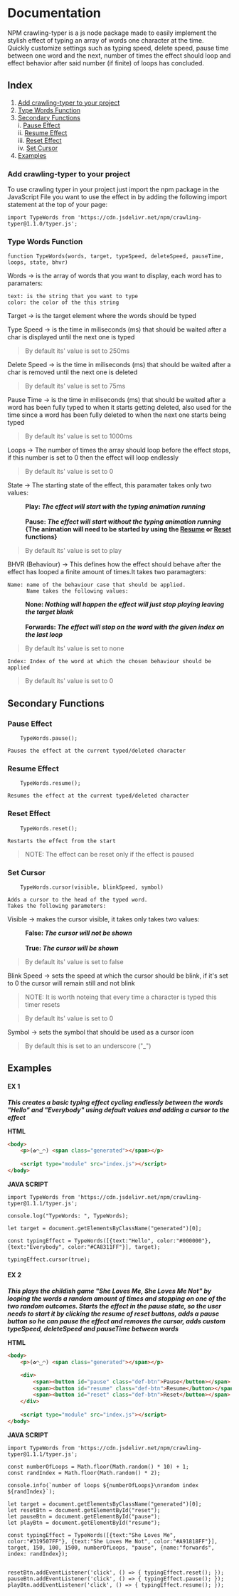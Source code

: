 # Documentation

NPM crawling-typer is a js node package made to easily implement the stylish effect of typing an array of words one character at the time.<br>
Quickly customize settings such as typing speed, delete speed, pause time between one word and the next, number of times the effect should loop and effect behavior after said number (if finite) of loops has concluded. <br>

## Index

1. <a href="#add-crawling-typer-to-your-project">Add crawling-typer to your project</a>  
2. <a href="#type-words-function">Type Words Function</a>  
3. <a href="#secondary-functions">Secondary Functions</a>  
   i. <a href="#pause-effect">Pause Effect</a>  
   ii. <a href="#resume-effect">Resume Effect</a>  
   iii. <a href="#reset-effect">Reset Effect</a>  
   iv. <a href="#set-cursor">Set Cursor</a>  
4. <a href="#examples">Examples</a>

<h3 id="crawling-typer-section">Add crawling-typer to your project</h3>

To use crawling typer in your project just import the npm package in the JavaScript File you want to use the effect in by adding the following import statement at the top of your page: 

```JS
import TypeWords from 'https://cdn.jsdelivr.net/npm/crawling-typer@1.1.0/typer.js';
```

<h3 id="type-words-function">Type Words Function</h3>

```JS
function TypeWords(words, target, typeSpeed, deleteSpeed, pauseTime, loops, state, bhvr)
```

Words $\rightarrow$ is the array of words that you want to display, each word has to paramaters:<br>

    text: is the string that you want to type
    color: the color of the this string

Target $\rightarrow$ is the target element where the words should be typed

Type Speed $\rightarrow$ is the time in miliseconds (ms) that should be waited after a char is displayed until the next one is typed

> By default its' value is set to 250ms

Delete Speed $\rightarrow$ is the time in miliseconds (ms) that should be waited after a char is removed until the next one is deleted

> By default its' value is set to 75ms

Pause Time $\rightarrow$ is the time in miliseconds (ms) that should be waited after a word has been fully typed to when it starts getting deleted, also used for the time since a word has been fully deleted to when the next one starts being typed

> By default its' value is set to 1000ms

Loops $\rightarrow$ The number of times the array should loop before the effect stops, if this number is set to 0 then the effect will loop endlessly

> By default its' value is set to 0

State $\rightarrow$ The starting state of the effect, this paramater takes only two values:
<p style="margin-left:40px">
    <b>
        Play: <i>The effect will start with the typing animation running</i>
    </b>
    <br><br>
    <b>
        Pause: <i>The effect will start without the typing animation running</i> {The animation will need to be started by using the <a href="Resume Effect">Resume</a> or <a href="Reset Effect">Reset</a> functions}
    </b>
</p>

> By default its' value is set to play

BHVR (Behaviour) $\rightarrow$ This defines how the effect should behave after the effect has looped a finite amount of times.It takes two paramagters: 

    Name: name of the behaviour case that should be applied.
          Name takes the following values: 
    
<p style="margin-left:40px">
    <b>
        None: <i>Nothing will happen the effect will just stop playing leaving the target blank</i>
    </b>
    <br><br>
    <b>
        Forwards: <i>The effect will stop on the word with the given index on the last loop</i>
    </b>
</p>

> By default its' value is set to none


    Index: Index of the word at which the chosen behaviour should be applied

> By default its' value is set to 0


<h2 id="secondary-functions">Secondary Functions</h2>

<h3 id="pause-effect">Pause Effect</h3>
    
```JS
    TypeWords.pause();
```

    Pauses the effect at the current typed/deleted character

<h3 id="resume-effect">Resume Effect</h3>

```JS
    TypeWords.resume(); 
```

    Resumes the effect at the current typed/deleted character

<h3 id="reset-effect">Reset Effect</h3>

```JS
    TypeWords.reset(); 
```

    Restarts the effect from the start

> NOTE: The effect can be reset only if the effect is paused

<h3 id="set-cursor">Set Cursor</h3>

```JS
    TypeWords.cursor(visible, blinkSpeed, symbol)
```

    Adds a cursor to the head of the typed word.
    Takes the following parameters:

Visible $\rightarrow$ makes the cursor visible, it takes only takes two values: 
<p style="margin-left:40px">
    <b>
        False: <i>The cursor will not be shown</i>
    </b>
    <br><br>
    <b>
        True: <i>The cursor will be shown</i>
    </b>
</p>

> By default its' value is set to false

Blink Speed $\rightarrow$ sets the speed at which the cursor should be blink, if it's set to 0 the cursor will remain still and not blink

> NOTE: It is worth noteing that every time a character is typed this timer resets

> By default its' value is set to 0

Symbol $\rightarrow$ sets the symbol that should be used as a cursor icon

> By default this is set to an underscore ("_")


<h2 id="examples">Examples</h2>

#### EX 1

***This creates a basic typing effect cycling endlessly between the words "Hello" and "Everybody" using default values and adding a cursor to the effect***

**HTML**
```HTML
<body>
    <p>(✿◠‿◠) <span class="generated"></span></p>
    
    <script type="module" src="index.js"></script>
</body>
```

**JAVA SCRIPT**

```JS
import TypeWords from 'https://cdn.jsdelivr.net/npm/crawling-typer@1.1.1/typer.js';

console.log("TypeWords: ", TypeWords);

let target = document.getElementsByClassName("generated")[0]; 

const typingEffect = TypeWords([{text:"Hello", color:"#000000"}, {text:"Everybody", color:"#CA8311FF"}], target);

typingEffect.cursor(true); 
```

#### EX 2

***This plays the childish game "She Loves Me, She Loves Me Not" by looping the words a random amount of times and stopping on one of the two random outcomes. Starts the effect in the pause state, so the user needs to start it by clicking the resume of reset buttons, adds a pause button so he can pause the effect and removes the cursor, adds custom typeSpeed, deleteSpeed and pauseTime between words***

**HTML**
```HTML
<body>
    <p>(✿◠‿◠) <span class="generated"></span></p>

    <div>
        <span><button id="pause" class="def-btn">Pause</button></span>
        <span><button id="resume" class="def-btn">Resume</button></span>
        <span><button id="reset" class="def-btn">Reset</button></span>
    </div>
    
    <script type="module" src="index.js"></script>
</body>
```

**JAVA SCRIPT**

```JS
import TypeWords from 'https://cdn.jsdelivr.net/npm/crawling-typer@1.1.1/typer.js';

const numberOfLoops = Math.floor(Math.random() * 10) + 1;
const randIndex = Math.floor(Math.random() * 2);

console.info(`number of loops ${numberOfLoops}\nrandom index ${randIndex}`);

let target = document.getElementsByClassName("generated")[0]; 
let resetBtn = document.getElementById("reset"); 
let pauseBtn = document.getElementById("pause"); 
let playBtn = document.getElementById("resume"); 

const typingEffect = TypeWords([{text:"She Loves Me", color:"#319507FF"}, {text:"She Loves Me Not", color:"#A91818FF"}], target, 150, 100, 1500, numberOfLoops, "pause", {name:"forwards", index: randIndex});


resetBtn.addEventListener('click', () => { typingEffect.reset(); });
pauseBtn.addEventListener('click', () => { typingEffect.pause(); });
playBtn.addEventListener('click', () => { typingEffect.resume(); }); 
```
